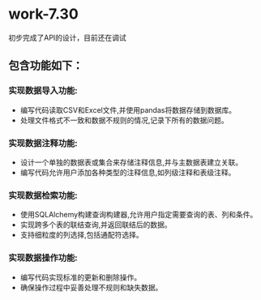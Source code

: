 # work-7.30
初步完成了API的设计，目前还在调试
## 包含功能如下：
### 实现数据导入功能:
- 编写代码读取CSV和Excel文件,并使用pandas将数据存储到数据库。
- 处理文件格式不一致和数据不规则的情况,记录下所有的数据问题。
### 实现数据注释功能:
- 设计一个单独的数据表或集合来存储注释信息,并与主数据表建立关联。
- 编写代码允许用户添加各种类型的注释信息,如列级注释和表级注释。
### 实现数据检索功能:
- 使用SQLAlchemy构建查询构建器,允许用户指定需要查询的表、列和条件。
- 实现跨多个表的联结查询,并返回联结后的数据。
- 支持细粒度的列选择,包括通配符选择。
### 实现数据操作功能:
- 编写代码实现标准的更新和删除操作。
- 确保操作过程中妥善处理不规则和缺失数据。
